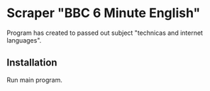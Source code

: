 
# Scraper "BBC 6 Minute English" 
Program has created to passed out subject "technicas and internet languages".

## Installation
Run main program.
